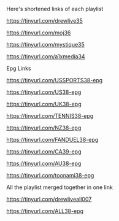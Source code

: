 Here's shortened links of each playlist

https://tinyurl.com/drewlive35

https://tinyurl.com/moj36

https://tinyurl.com/mystique35

https://tinyurl.com/a1xmedia34

Epg Links

https://tinyurl.com/USSPORTS38-epg

https://tinyurl.com/US38-epg

https://tinyurl.com/UK38-epg

https://tinyurl.com/TENNIS38-epg

https://tinyurl.com/NZ38-epg

https://tinyurl.com/FANDUEL38-epg

https://tinyurl.com/CA39-epg  

https://tinyurl.com/AU38-epg

https://tinyurl.com/toonami38-epg

All the playlist merged together in one link

https://tinyurl.com/drewliveall007

https://tinyurl.com/ALL38-epg
